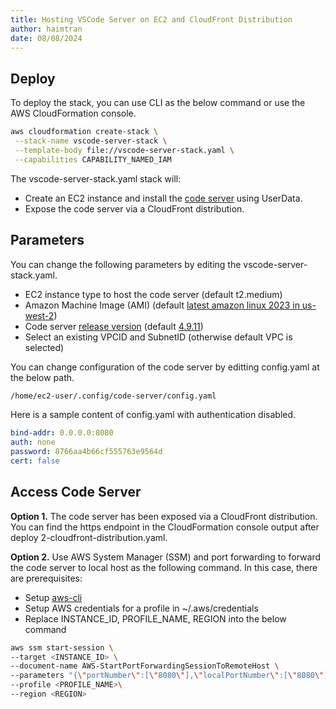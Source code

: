 ```yaml
---
title: Hosting VSCode Server on EC2 and CloudFront Distribution
author: haimtran
date: 08/08/2024
---
```


## Deploy

To deploy the stack, you can use CLI as the below command or use the AWS CloudFormation console.

```bash
aws cloudformation create-stack \
 --stack-name vscode-server-stack \
 --template-body file://vscode-server-stack.yaml \
 --capabilities CAPABILITY_NAMED_IAM
```

The vscode-server-stack.yaml stack will:

- Create an EC2 instance and install the [code server](https://github.com/coder/code-server) using UserData.
- Expose the code server via a CloudFront distribution.

## Parameters

You can change the following parameters by editing the vscode-server-stack.yaml.

- EC2 instance type to host the code server (default t2.medium)
- Amazon Machine Image (AMI) (default [latest amazon linux 2023 in us-west-2](https://docs.aws.amazon.com/linux/al2023/ug/ec2.html))
- Code server [release version](https://github.com/coder/code-server/releases) (default [4.9.11](https://github.com/coder/code-server/releases/download/v4.91.1/code-server-4.91.1-linux-amd64.tar.gz))
- Select an existing VPCID and SubnetID (otherwise default VPC is selected)

You can change configuration of the code server by editting config.yaml at the below path.

```bash
/home/ec2-user/.config/code-server/config.yaml
```

Here is a sample content of config.yaml with authentication disabled.

```yaml
bind-addr: 0.0.0.0:8080
auth: none
password: 8766aa4b66cf555763e9564d
cert: false
```

## Access Code Server

**Option 1.** The code server has been exposed via a CloudFront distribution. You can find the https endpoint in the CloudFormation console output after deploy 2-cloudfront-distribution.yaml.

**Option 2.** Use AWS System Manager (SSM) and port forwarding to forward the code server to local host as the following command. In this case, there are prerequisites:

- Setup [aws-cli](https://docs.aws.amazon.com/cli/latest/userguide/getting-started-quickstart.html)
- Setup AWS credentials for a profile in ~/.aws/credentials
- Replace INSTANCE_ID, PROFILE_NAME, REGION into the below command

```bash
aws ssm start-session \
--target <INSTANCE_ID> \
--document-name AWS-StartPortForwardingSessionToRemoteHost \
--parameters "{\"portNumber\":[\"8080\"],\"localPortNumber\":[\"8080\"],\"host\":[\"172.31.19.133\"]}" \
--profile <PROFILE_NAME>\
--region <REGION>
```
